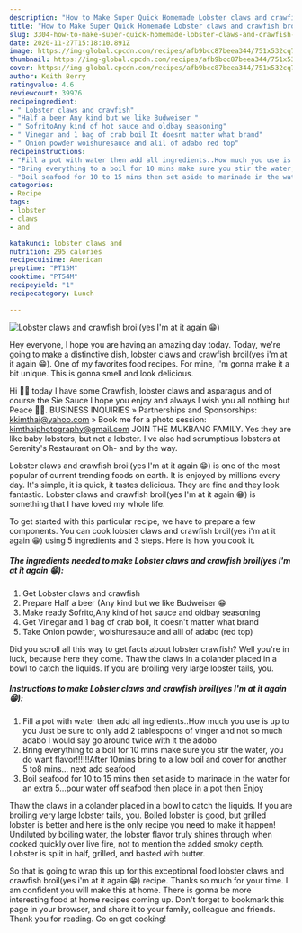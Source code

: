 ```yaml
---
description: "How to Make Super Quick Homemade Lobster claws and crawfish broil(yes I&amp;#39;m at it again 😁)"
title: "How to Make Super Quick Homemade Lobster claws and crawfish broil(yes I&amp;#39;m at it again 😁)"
slug: 3304-how-to-make-super-quick-homemade-lobster-claws-and-crawfish-broilyes-i-and-39-m-at-it-again
date: 2020-11-27T15:18:10.891Z
image: https://img-global.cpcdn.com/recipes/afb9bcc87beea344/751x532cq70/lobster-claws-and-crawfish-broilyes-im-at-it-again-😁-recipe-main-photo.jpg
thumbnail: https://img-global.cpcdn.com/recipes/afb9bcc87beea344/751x532cq70/lobster-claws-and-crawfish-broilyes-im-at-it-again-😁-recipe-main-photo.jpg
cover: https://img-global.cpcdn.com/recipes/afb9bcc87beea344/751x532cq70/lobster-claws-and-crawfish-broilyes-im-at-it-again-😁-recipe-main-photo.jpg
author: Keith Berry
ratingvalue: 4.6
reviewcount: 39976
recipeingredient:
- " Lobster claws and crawfish"
- "Half a beer Any kind but we like Budweiser "
- " SofritoAny kind of hot sauce and oldbay seasoning"
- " Vinegar and 1 bag of crab boil It doesnt matter what brand"
- " Onion powder woishuresauce and alil of adabo red top"
recipeinstructions:
- "Fill a pot with water then add all ingredients..How much you use is up to you Just be sure to only add 2 tablespoons of vinger and not so much adabo I would say go around twice with it the adobo"
- "Bring everything to a boil for 10 mins make sure you stir the water, you do want flavor!!!!!!After 10mins bring to a low boil and cover for another 5 to8 mins... next add seafood"
- "Boil seafood for 10 to 15 mins then set aside to marinade in the water for an extra 5...pour water off seafood then place in a pot then Enjoy"
categories:
- Recipe
tags:
- lobster
- claws
- and

katakunci: lobster claws and 
nutrition: 295 calories
recipecuisine: American
preptime: "PT15M"
cooktime: "PT54M"
recipeyield: "1"
recipecategory: Lunch

---
```



![Lobster claws and crawfish broil(yes I&#39;m at it again 😁)](https://img-global.cpcdn.com/recipes/afb9bcc87beea344/751x532cq70/lobster-claws-and-crawfish-broilyes-im-at-it-again-😁-recipe-main-photo.jpg)

Hey everyone, I hope you are having an amazing day today. Today, we're going to make a distinctive dish, lobster claws and crawfish broil(yes i&#39;m at it again 😁). One of my favorites food recipes. For mine, I'm gonna make it a bit unique. This is gonna smell and look delicious.

Hi 👋🏾 today I have some Crawfish, lobster claws and asparagus and of course the Sie Sauce I hope you enjoy and always I wish you all nothing but Peace ✌🏾. BUSINESS INQUIRIES » Partnerships and Sponsorships: kkimthai@yahoo.com » Book me for a photo session: kimthaiphotography@gmail.com JOIN THE MUKBANG FAMILY. Yes they are like baby lobsters, but not a lobster. I&#39;ve also had scrumptious lobsters at Serenity&#39;s Restaurant on Oh- and by the way.

Lobster claws and crawfish broil(yes I&#39;m at it again 😁) is one of the most popular of current trending foods on earth. It is enjoyed by millions every day. It's simple, it is quick, it tastes delicious. They are fine and they look fantastic. Lobster claws and crawfish broil(yes I&#39;m at it again 😁) is something that I have loved my whole life.


To get started with this particular recipe, we have to prepare a few components. You can cook lobster claws and crawfish broil(yes i&#39;m at it again 😁) using 5 ingredients and 3 steps. Here is how you cook it.

<!--inarticleads1-->

##### The ingredients needed to make Lobster claws and crawfish broil(yes I&#39;m at it again 😁):

1. Get  Lobster claws and crawfish
1. Prepare Half a beer (Any kind but we like Budweiser 😁
1. Make ready  Sofrito,Any kind of hot sauce and oldbay seasoning
1. Get  Vinegar and 1 bag of crab boil, It doesn&#39;t matter what brand
1. Take  Onion powder, woishuresauce and alil of adabo (red top)


Did you scroll all this way to get facts about lobster crawfish? Well you&#39;re in luck, because here they come. Thaw the claws in a colander placed in a bowl to catch the liquids. If you are broiling very large lobster tails, you. 

<!--inarticleads2-->

##### Instructions to make Lobster claws and crawfish broil(yes I&#39;m at it again 😁):

1. Fill a pot with water then add all ingredients..How much you use is up to you Just be sure to only add 2 tablespoons of vinger and not so much adabo I would say go around twice with it the adobo
1. Bring everything to a boil for 10 mins make sure you stir the water, you do want flavor!!!!!!After 10mins bring to a low boil and cover for another 5 to8 mins... next add seafood
1. Boil seafood for 10 to 15 mins then set aside to marinade in the water for an extra 5...pour water off seafood then place in a pot then Enjoy


Thaw the claws in a colander placed in a bowl to catch the liquids. If you are broiling very large lobster tails, you. Boiled lobster is good, but grilled lobster is better and here is the only recipe you need to make it happen! Undiluted by boiling water, the lobster flavor truly shines through when cooked quickly over live fire, not to mention the added smoky depth. Lobster is split in half, grilled, and basted with butter. 

So that is going to wrap this up for this exceptional food lobster claws and crawfish broil(yes i&#39;m at it again 😁) recipe. Thanks so much for your time. I am confident you will make this at home. There is gonna be more interesting food at home recipes coming up. Don't forget to bookmark this page in your browser, and share it to your family, colleague and friends. Thank you for reading. Go on get cooking!
